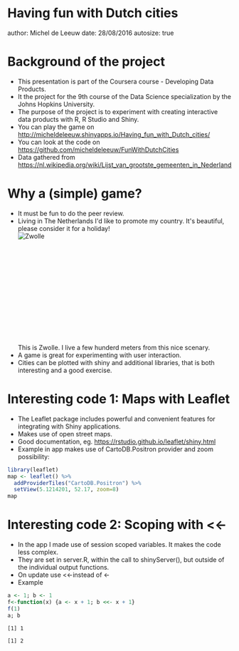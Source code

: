 Having fun with Dutch cities
========================================================
author: Michel de Leeuw
date: 28/08/2016
autosize: true

Background of the project
========================================================
- This presentation is part of the Coursera course - Developing Data Products.
- It the project for the 9th course of the Data Science specialization by the Johns Hopkins University.
- The purpose of the project is to experiment with creating interactive data products with R, R Studio and Shiny.
- You can play the game on http://micheldeleeuw.shinyapps.io/Having_fun_with_Dutch_cities/
- You can look at the code on https://github.com/micheldeleeuw/FunWithDutchCities
- Data gathered from https://nl.wikipedia.org/wiki/Lijst_van_grootste_gemeenten_in_Nederland

Why a (simple) game?
========================================================
- It must be fun to do the peer review.
- Living in The Netherlands I'd like to promote my country. It's beautiful, please consider it for a holiday! <div style="width:400px; height:250px">![Zwolle](zwolle.jpg)</div>This is Zwolle. I live a few hunderd meters from this nice scenary.
- A game is great for experimenting with user interaction.
- Cities can be plotted with shiny and additional libraries, that is both interesting and a good exercise.

Interesting code 1: Maps with Leaflet
========================================================
- The Leaflet package includes powerful and convenient features for integrating with Shiny applications.
- Makes use of open street maps.
- Good documentation, eg. https://rstudio.github.io/leaflet/shiny.html
- Example in app makes use of CartoDB.Positron provider and zoom possibility:


```r
library(leaflet)
map <- leaflet() %>% 
  addProviderTiles("CartoDB.Positron") %>% 
  setView(5.1214201, 52.17, zoom=8)
map
```


Interesting code 2: Scoping with <<-
========================================================
- In the app I made use of session scoped variables. It makes the code less complex.
- They are set in server.R, within the call to shinyServer(), but outside of the individual output functions.
- On update use <<-instead of <-
- Example


```r
a <- 1; b <- 1
f<-function(x) {a <- x + 1; b <<- x + 1}
f(1)
a; b
```

```
[1] 1
```

```
[1] 2
```


